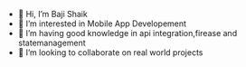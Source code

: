 - 👋 Hi, I’m Baji Shaik
- 👀 I’m interested in Mobile App Developement
- 🌱 I’m having good knowledge in api integration,firease and statemanagement
- 💞️ I’m looking to collaborate on real world projects

<!---
bajishaik7/bajishaik7 is a ✨ special ✨ repository because its `README.md` (this file) appears on your GitHub profile.
You can click the Preview link to take a look at your changes.
--->
